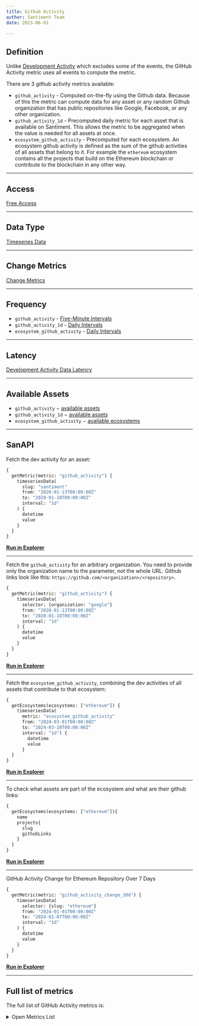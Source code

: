 ```yaml
---
title: Github Activity
author: Santiment Team
date: 2023-06-01

---
```


## Definition

Unlike [Development Activity](metrics/development-activity/development-activity) which excludes some of the events, the GitHub Activity metric uses all events to compute the metric.


There are 3 github activity metrics available:

- `github_activity` - Computed on-the-fly using the Github data. Because of this the metric can compute data for any 
  asset or any random Github organization that has public repositories like Google, Facebook, or any other organization.
- `github_activity_1d` - Precomputed daily metric for each asset that is available on Santiment. This allows the metric
  to be aggregated when the value is needed for all assets at once.
- `ecosystem_github_activity` - Precomputed for each ecosystem. An ecosystem github activity is defined as
  the sum of the github activities of all assets that belong to it. For example the `ethereum` ecosystem
  contains all the projects that build on the Ethereum blockchain or contribute to the blockchain in any other way.

---

## Access

[Free Access](/metrics/details/access#free-access)

---

## Data Type

[Timeseries Data](/metrics/details/data-type#timeseries-data)

---

## Change Metrics

[Change Metrics](/metrics/details/change_metrics)

---

## Frequency

- `github_activity` - [Five-Minute Intervals](/metrics/details/frequency#five-minute-frequency)
- `github_activity_1d` - [Daily Intervals](/metrics/details/frequency#daily-frequency)
- `ecosystem_github_activity` - [Daily Intervals](/metrics/details/frequency#daily-frequency)

---

## Latency

[Development Activity Data Latency](/metrics/details/latency#development-activity-latency)

---

## Available Assets

- `github_activity` $-$ [available assets](https://api.santiment.net/graphiql?variables=&query=%7B%0A%20%20getMetric(metric:%20%22github_activity%22)%20%7B%0A%20%20%20%20metadata%20%7B%0A%20%20%20%20%20%20availableSlugs%0A%20%20%20%20%7D%0A%20%20%7D%0A%7D%0A)
- `github_activity_1d` $-$ [available assets](https://api.santiment.net/graphiql?variables=&query=%7B%0A%20%20getMetric(metric:%20%22github_activity_1d%22)%20%7B%0A%20%20%20%20metadata%20%7B%0A%20%20%20%20%20%20availableSlugs%0A%20%20%20%20%7D%0A%20%20%7D%0A%7D%0A)
- `ecosystem_github_activity` $-$ [available ecosystems](https://api.santiment.net/graphiql?query=%7B%0A%20%20getEcosystems%20%7B%0A%20%20%20%20name%0A%20%20%7D%0A%7D%0A)

---

## SanAPI

Fetch the dev activity for an asset:

```graphql
{
  getMetric(metric: "github_activity") {
    timeseriesData(
      slug: "santiment"
      from: "2020-01-13T00:00:00Z"
      to: "2020-01-18T00:00:00Z"
      interval: "1d"
    ) {
      datetime
      value
    }
  }
}
```

**[Run in Explorer](<https://api.santiment.net/graphiql?query=%7B%0A%20%20getMetric(metric%3A%20%22github_activity%22)%20%7B%0A%20%20%20%20timeseriesData(%0A%20%20%20%20%20%20slug%3A%20%22santiment%22%0A%20%20%20%20%20%20from%3A%20%222020-01-13T00%3A00%3A00Z%22%0A%20%20%20%20%20%20to%3A%20%222020-01-18T00%3A00%3A00Z%22%0A%20%20%20%20%20%20interval%3A%20%221d%22)%20%7B%0A%20%20%20%20%20%20%20%20datetime%0A%20%20%20%20%20%20%20%20value%0A%20%20%20%20%7D%0A%20%20%7D%0A%7D%0A&variables=>)**

---

Fetch the `github_activity` for an arbitrary organization. You  need to provide only the organization name
to the parameter, not the whole URL. Github links look like this: `https://github.com/<organization>/<repository>`.

```graphql
{
  getMetric(metric: "github_activity") {
    timeseriesData(
      selector: {organization: "google"}
      from: "2020-01-13T00:00:00Z"
      to: "2020-01-18T00:00:00Z"
      interval: "1d"
    ) {
      datetime
      value
    }
  }
}
```

**[Run in Explorer](https://api.santiment.net/graphiql?query=%7B%0A%20%20getMetric(metric%3A%20%22github_activity%22)%20%7B%0A%20%20%20%20timeseriesData(%0A%20%20%20%20%20%20selector%3A%20%7Borganization%3A%20%22google%22%7D%0A%20%20%20%20%20%20from%3A%20%222020-01-13T00%3A00%3A00Z%22%0A%20%20%20%20%20%20to%3A%20%222020-01-18T00%3A00%3A00Z%22%0A%20%20%20%20%20%20interval%3A%20%221d%22%0A%20%20%20%20)%20%7B%0A%20%20%20%20%20%20datetime%0A%20%20%20%20%20%20value%0A%20%20%20%20%7D%0A%20%20%7D%0A%7D%0A)**

---

Fetch the `ecosystem_github_activity`, combining the dev activities of all assets
that contribute to that ecosystem:

```graphql
{
  getEcosystems(ecosystems: ["ethereum"]) {
    timeseriesData(
      metric: "ecosystem_github_activity"
      from: "2024-03-01T00:00:00Z"
      to: "2024-03-10T00:00:00Z"
      interval: "1d") {
        datetime
        value
      }
  }
}
```

**[Run in Explorer](https://api.santiment.net/graphiql?query=%7B%0A%20%20getEcosystems(ecosystems%3A%20%5B%22ethereum%22%5D)%20%7B%0A%20%20%20%20timeseriesData(metric%3A%20%22ecosystem_github_activity%22%2C%20from%3A%20%222024-03-01T00%3A00%3A00Z%22%2C%20to%3A%20%222024-03-10T00%3A00%3A00Z%22%2C%20interval%3A%20%221d%22)%20%7B%0A%20%20%20%20%20%20datetime%0A%20%20%20%20%20%20value%0A%20%20%20%20%7D%0A%20%20%7D%0A%7D%0A)**

---

To check what assets are part of the ecosystem and what are their github links:

```graphql
{
  getEcosystems(ecosystems: ["ethereum"]){
    name
    projects{
      slug
      githubLinks
    }
  }
}
```

**[Run in Explorer](https://api.santiment.net/graphiql?query=%7B%0A%20%20getEcosystems(ecosystems%3A%20%5B%22ethereum%22%5D)%7B%0A%20%20%20%20name%0A%20%20%20%20projects%7B%0A%20%20%20%20%20%20slug%0A%20%20%20%20%20%20githubLinks%0A%20%20%20%20%7D%0A%20%20%7D%0A%7D%0A)**

---

GitHub Activity Change for Ethereum Repository Over 7 Days

```graphql
{
  getMetric(metric: "github_activity_change_30d") {
    timeseriesData(
      selector: {slug: "ethereum"}
      from: "2024-01-01T00:00:00Z"
      to: "2024-01-07T00:00:00Z"
      interval: "1d"
    ) {
      datetime
      value
    }
  }
}
```

**[Run in Explorer](https://api.santiment.net/graphiql?query=%7B%0A%20%20getMetric(metric%3A%20%22github_activity_change_30d%22)%20%7B%0A%20%20%20%20timeseriesData(%0A%20%20%20%20%20%20selector%3A%20%7Bslug%3A%20%22ethereum%22%7D%0A%20%20%20%20%20%20from%3A%20%222024-01-01T00%3A00%3A00Z%22%0A%20%20%20%20%20%20to%3A%20%222024-01-07T00%3A00%3A00Z%22%0A%20%20%20%20%20%20interval%3A%20%221d%22%0A%20%20%20%20)%20%7B%0A%20%20%20%20%20%20datetime%0A%20%20%20%20%20%20value%0A%20%20%20%20%7D%0A%20%20%7D%0A%7D)**

---

## Full list of metrics

The full list of GitHub Activity metrics is:

<Details>

<Summary>Open Metrics List</Summary>

- github_activity_change_30d

</Details>